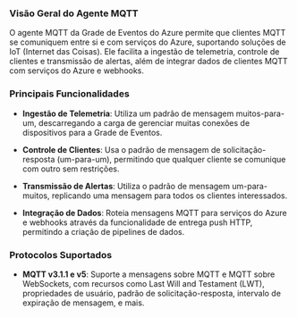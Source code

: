 
### Visão Geral do Agente MQTT

O agente MQTT da Grade de Eventos do Azure permite que clientes MQTT se comuniquem entre si e com serviços do Azure, suportando soluções de IoT (Internet das Coisas). Ele facilita a ingestão de telemetria, controle de clientes e transmissão de alertas, além de integrar dados de clientes MQTT com serviços do Azure e webhooks.

### Principais Funcionalidades

- **Ingestão de Telemetria**: Utiliza um padrão de mensagem muitos-para-um, descarregando a carga de gerenciar muitas conexões de dispositivos para a Grade de Eventos.
    
- **Controle de Clientes**: Usa o padrão de mensagem de solicitação-resposta (um-para-um), permitindo que qualquer cliente se comunique com outro sem restrições.
    
- **Transmissão de Alertas**: Utiliza o padrão de mensagem um-para-muitos, replicando uma mensagem para todos os clientes interessados.
    
- **Integração de Dados**: Roteia mensagens MQTT para serviços do Azure e webhooks através da funcionalidade de entrega push HTTP, permitindo a criação de pipelines de dados.
    

### Protocolos Suportados

- **MQTT v3.1.1 e v5**: Suporte a mensagens sobre MQTT e MQTT sobre WebSockets, com recursos como Last Will and Testament (LWT), propriedades de usuário, padrão de solicitação-resposta, intervalo de expiração de mensagem, e mais.


